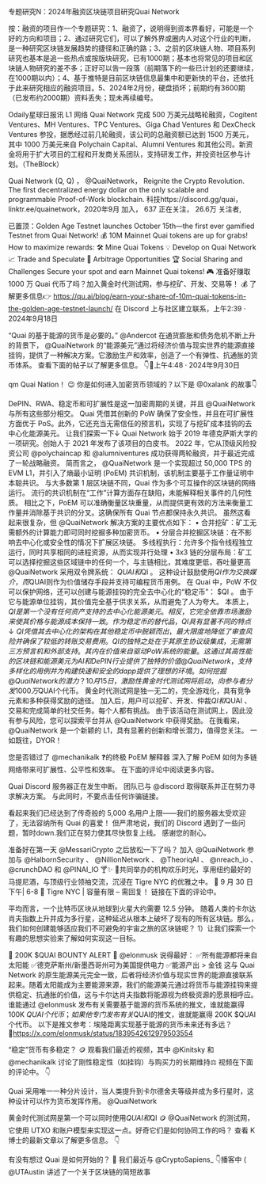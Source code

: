 专题研究N：2024年融资区块链项目研究Quai Network


按：融资的项目作一个专题研究：1、融资了，说明得到资本界看好，可能是一个好的方向和项目；2、通过研究它们，可以了解外界或圈内人对这个行业的判断，是一种研究区块链发展趋势的捷径和正确的路；3、之前的区块链人物、项目系列研究也基本是追一些热点或按版块研究，已有1000期；基本也将常见的项目和区块链人物研究的差不多；正好可以告一段落（前期落下的一些已计划的还要继续，在1000期以内）；4、基于推特是目前区块链信息最集中和更新快的平台，还依托于此来研究相应的融资项目。5、2024年2月份，硬盘损坏；前期约有3600期（已发布约2000期）资料丢失；现未再续编号。

Odaily星球日报讯 L1 网络 Quai Network 完成 500 万美元战略轮融资，Cogitent Ventures、MH Ventures、TPC Ventures、Giga Chad Ventures 和 DexCheck Ventures 参投，据悉经过前几轮融资，该公司的总融资额已达到 1500 万美元，其中 1000 万美元来自 Polychain Capital、Alumni Ventures 和其他公司。新资金将用于扩大项目的工程和开发商关系团队，支持研发工作，并投资社区参与计划。（TheBlock）

Quai Network (Q, Q)
，
@QuaiNetwork，
Reignite the Crypto Revolution.
The first decentralized energy dollar on the only scalable and programmable Proof-of-Work blockchain.
科技https://discord.gg/quai，linktr.ee/quainetwork，2020年9月 加入，
637 正在关注，
26.6万 关注者,


已置顶：Golden Age Testnet launches October 15th—the first ever gamified Testnet from Quai Network!
💰 10M Mainnet Quai tokens are up for grabs!
How to maximize rewards:
🛠️ Mine Quai Tokens 
💡 Develop on Quai Network 
📈 Trade and Speculate 
🔄 Arbitrage Opportunities 
🏆 Social Sharing and Challenges 
Secure your spot and earn Mainnet Quai tokens! 🎮
准备好赚取 1000 万 Quai 代币了吗？加入黄金时代测试网，参与挖矿、开发、交易等！ 💰
了解更多信息👉 https://qu.ai/blog/earn-your-share-of-10m-quai-tokens-in-the-golden-age-testnet-launch/
在 Discord 上与社区建立联系，上午2:39 · 2024年9月18日

“Quai 的基于能源的货币是必要的。” 
@Andercot
在通货膨胀和债务危机不断上升的背景下， 
@QuaiNetwork
的“能源美元”通过将经济价值与现实世界的能源直接挂钩，提供了一种解决方案。它激励生产和效率，创造了一个有弹性、抗通胀的货币体系。
查看下面的帖子以了解更多信息。 👇🧵上午4:48 · 2024年9月30日

qm Quai Nation！ 😉
你是如何进入加密货币领域的？以下是
@0xalank
的故事👇

DePIN、RWA、稳定币和可扩展性是这一加密周期的关键，并且
@QuaiNetwork
与所有这些部分相交。
Quai 凭借其创新的 PoW 确保了安全性，并且在可扩展性方面优于 PoS。此外，它还充当无需信任的预言机，实现了与挖矿成本挂钩的去中心化能源美元。
让我们探索一下↓
Quai Network 始于 2019 年德克萨斯大学的一项研究。创始人于 2021 年发布了该项目的白皮书。
2022 年，它从顶级风险投资公司
@polychaincap
和
@alumniventures
成功获得两轮融资，并于最近完成了一轮战略融资。
简而言之， 
@QuaiNetwork
是一个实现超过 50,000 TPS 的 EVM L1，并引入了熵最小证明 (PoEM) 共识机制，该机制主要基于工作量证明中本聪共识。
与大多数第 1 层区块链不同，Quai 作为多个可互操作的区块链的网络运行。
流行的共识机制在“工作”计算方面存在缺陷，未能解释相关事件的几何性质。
相比之下，PoEM 可以准确衡量区块重量，从而提供更有效的方法来衡量工作量并消除基于共识的分叉。这确保所有 Quai 节点都保持永久共识。
虽然这看起来很复杂，但
@QuaiNetwork
解决方案的主要优点如下：
• 合并挖矿：矿工无需额外的计算能力即可同时挖掘多种加密货币。
• 分层合并挖掘区块链：在不影响去中心化或安全性的情况下扩展区块链。
 多线程执行：允许多个指令线程独立运行，同时共享相同的进程资源，从而实现并行处理
• 3x3 链的分层布局：矿工可以选择挖掘这些区域链中的任何一个，与主链相比，其难度更低，吞吐量更高
@QuaiNetwork
采用双令牌系统： $QUAI和$QI 。
这种设计鼓励使用$QI作为交换媒介，而$QUAI则作为价值储存手段并支持可编程货币用例。
在 Quai 中，PoW 不仅可以保护网络，还可以创建与能源挂钩的完全去中心化的“稳定币”： $QI 。
由于它与能源单位挂钩，其价值完全基于供求关系，从而避免了人为夸大。
本质上， $QI是第一个没有任何资产支持的去中心化能源美元。相反，它完全依靠市场激励来使其价格与能源成本保持一致。
作为稳定币的替代品，QI 具有显著不同的特点↓
QI 凭借其去中心化的架构在其他稳定币中脱颖而出，最大限度地降低了审查风险并确保了较低的转账交易费用。
QI 的独特之处在于其原生协议级集成，无需第三方预言机和外部支持。其内在价值来自驱动 PoW 系统的能量。
这通过其高性能的区块链和能源美元为 AI 和 DePIN 行业提供了独特的价值
@QuaiNetwork
 ，支持多样化的用例并为构建快速和安全的 dapp 提供了理想的环境。如何挖掘
@QuaiNetwork
的潜力？
10 月 15 日，激励性黄金时代测试网将启动，向参与者分发 1000 万$QUAI个代币。
黄金时代测试网是独一无二的，完全游戏化，具有竞争元素和多种获得奖励的途径。
加入后，用户可以挖矿、开发、仲裁$QI和$QUAI 、交易和完成简单的社交任务。每个人都有挑战。
由于该活动在测试网上，因此没有参与风险，您可以探索平台并从
@QuaiNetwork
中获得奖励。
在我看来， 
@QuaiNetwork
是一个新颖的 L1，具有显著的创新和增长潜力，值得您关注。
一如既往，DYOR！

您是否错过了
@mechanikalk
❓的终极 PoEM 解释器
深入了解 PoEM 如何为多链网络带来可扩展性、公平性和效率。
在下面的评论中阅读更多内容。

Quai Discord 服务器正在发生中断。
团队已与
@discord
取得联系并正在努力寻求解决方案。
与此同时，不要点击任何诈骗链接。


看起来我们已经达到了传奇般的 5,000 名用户上限——我们的服务器太受欢迎了，无法容纳所有 Quai 的喜爱！
但严肃地说，我们的 Discord 遇到了一些问题，暂时down.我们正在努力使其尽快恢复上线。
感谢您的耐心。

准备好在第一天
@MessariCrypto
之后放松一下了吗？
加入
@QuaiNetwork
参加与
@HalbornSecurity
 、 
@NillionNetwork
 、 
@TheoriqAI
 、 
@nreach_io
 、 
@crunchDAO
和
@PINAI_IO
  🍸✨
🗽共同举办的机构欢乐时光，享用纽约最好的马提尼酒，与顶级行业领袖交流，沉浸在 Tigre NYC 的优雅之中。
📅 9 月 30 日下午| 6-8
📍 Tigre NYC | 容量有限 – 需回复！
链接在下面的评论中。 

平均而言，一个比特币区块从地球到火星大约需要 12.5 分钟。
随着人类的卡尔达肖夫指数上升并成为多行星，这种延迟从根本上破坏了现有的所有区块链。那么，我们如何创建能够适应我们不可避免的宇宙之旅的区块链呢？
1）让我们探索一个有趣的思想实验来了解如何实现这一目标。

🚨 200K $QUAI BOUNTY ALERT 🚨
@elonmusk
说得最好：
✅所有能源都将来自太阳能
✅德克萨斯州/新墨西哥州可为美国提供电力
✅能源产出 > 金钱
这与 Quai Network 的原生能源美元完全一致，后者将经济价值与现实世界的能源直接联系起来。随着太阳能成为主要能源来源，我们的能源美元通过将货币与能源挂钩来提供稳定、抗通胀的价值，这与卡尔达肖夫指数将能源视为终极资源的愿景相呼应。
谁能通过
@elonmusk
发布有关需要基于能源的货币系统的推文，谁就能赢得 100K $QUAI个代币；如果他专门发布有关$QUAI的推文，谁就能赢得 200K $QUAI个代币。
以下是推文参考：埃隆距离实现基于能源的货币未来还有多远？
🔗https://x.com/elonmusk/status/1839542612979503554 

“稳定”货币有多稳定？ 🪙
观看我们最近的视频，其中
@Kinitsky
和
@mechanikalk
讨论了刚性稳定性（如挂钩）与购买力的长期维持⚖️
视频在下面的评论中。 👇

Quai 采用唯一一种分片设计，当人类提升到卡尔德舍夫等级并成为多行星时，这种设计可以作为货币发挥作用。
@QuaiNetwork

黄金时代测试网是第一个可以同时使用$QUAI和$QI 🪙
@QuaiNetwork
的测试网，它使用 UTXO 和账户模型来实现这一点。好奇它们是如何协同工作的吗？
查看 K 博士的最新文章以了解更多信息。 👇

有没有想过 Quai 是如何开始的？ 🤔
我们最近与
@CryptoSapiens_
 👇播客中 ( 
@UTAustin
讲述了一个关于区块链的简短故事